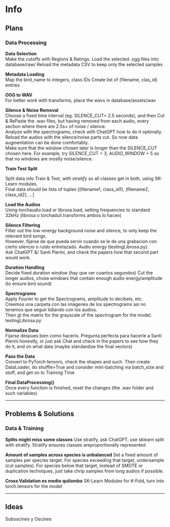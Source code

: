 # Info

## Plans

### Data Processing

**Data Selection**<br>
Make the cutoffs with Regions & Ratings. Load the selected .ogg files into database/raw/
Reload the metadata CSV to keep only the selected samples

**Metadata Loading**<br>
Map the bird_name to integers, class IDs
Create list of (filename, clas_id) entries

**OGG to WAV**<br>
For better work with transforms, place the wavs in database/assets/wav

**Silence & Noise Removal**<br>
Choose a fixed time interval (eg. SILENCE_CUT= 2.5 seconds), and then Cut & RePaste the .wav files, but having removed from each audio, every section where there are 2.5s+ of noise / silence.<br>
Analyze with the spectrograms, check with ChatGPT how to do it optimally. Reload the audios with the silence/noise parts cut. So now data augmentation can be done comfortably.<br>
Make sure that the window chosen later is longer than the SILENCE_CUT chosen here. For example, try SILENCE_CUT = 3, AUDIO_WINDOW = 5 so that no windows are mostly noise/silence.<br>

**Train Test Split**<br>

Split data into Train & Test, *with stratify* so all classes get in both, using SK-Learn modules.<br>
Final data should be lists of tuples [(filename1, class_id1), (filename2, class_id2), ...]

**Load the Audios**<br>
Using torchaudio.load or librosa.load, setting frequencies to standard 32kHz (librosa o torchaduil.transforms ambos lo hacen)

**Silence Filtering**<br>
Filter out the low-energy background noise and silence, to only keep the relevant bird songs.<br>
However, fijarse de que pueda servir cuando se le de una grabacion con cierto silencio o ruido entrelazado. Audio energy (testingLibrosa.py).<br>
Ask ChatGPT &/ Santi Pierini, and check the papers how that second part would work.

**Duration Handling**<br>
Decide fixed duration window (hay que ver cuantos segundos)
Cut the longer audios, chose windows that contain enough audio energy/amplitude (to ensure bird sound)

**Spectrograms**<br>
Apply Fourier to get the Spectrograms, amplitude to decibels, etc.<br>
Creemos una carpeta con las imagenes de los spectrograms asi no tenemos que seguir lidiando con los audios.<br>
Then gt the matrix for the grayscale of the spectrogram for the model. testingLibrosa.py

**Normalize Data**<br>
Fijarse despues bien como hacerlo. Pregunta perfecta para hacerle a Santi Pierini honestly, or just ask Chat and check in the papers to see how they do it, and on what data (maybe standardize the final vectors)

**Pass the Data**<br>
Convert to PyTorch tensors, check the shapes and such. Then create DataLoader, do shuffle=True and consider mini-batching via batch_size and stuff, and get on to Training Time

**Final DataProcessing()**<br>
Once every function is finished, reset the changes (the .wav folder and such variables)

---

## Problems & Solutions

### Data & Training

**Splits might miss some classes**
Use stratify, ask ChatGPT, use sklearn split with stratify. Stratify ensures classes areproportionally represented

**Amount of samples across species is unbalanced**
Set a fixed amount of samples per species target.
For species exceeding that target, undersample (cut samples).
For species below that target, instead of SMOTE or duplication techniques, just take chrip samples from long audios if possible.

**Cross Validation es medio quilombo**
SK-Learn Modules for K-Fold, turn into torch.tensors for the model

---

## Ideas

Suboscines y Oscines

